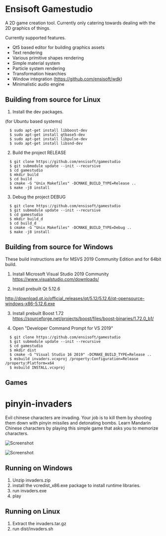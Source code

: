 Ensisoft Gamestudio
===================

A 2D game creation tool. Currently only catering towards dealing with the 2D graphics of things.

Currently supported features.
* Qt5 based editor for building graphics assets
* Text rendering
* Various primitive shapes rendering
* Simple material system
* Particle system rendering
* Transformation hiearchies
* Window integration (https://github.com/ensisoft/wdk)
* Minimalistic audio engine


Building from source for Linux
-------------------------------

1. Install the dev packages.

  (for Ubuntu based systems)
```
  $ sudo apt-get install libboost-dev
  $ sudo apt-get install qtbase5-dev
  $ sudo apt-get install libpulse-dev
  $ sudo apt-get install libsnd-dev

```

2. Build the project RELEASE

```
  $ git clone https://github.com/ensisoft/gamestudio
  $ git submodule update --init --recursive
  $ cd gamestudio
  $ mkdir build
  $ cd build
  $ cmake -G "Unix Makefiles" -DCMAKE_BUILD_TYPE=Release ..
  $ make -j8 install
```

3. Debug the project DEBUG
```
  $ git clone https://github.com/ensisoft/gamestudio
  $ git submodule update --init --recursive
  $ cd gamestudio
  $ mkdir build_d
  $ cd build_d
  $ cmake -G "Unix Makefiles" -DCMAKE_BUILD_TYPE=Debug ..
  $ make -j8 install
```

Building from source for Windows
---------------------------------

These build instructions are for MSVS 2019 Community Edition and for 64bit build.

1. Install Microsoft Visual Studio 2019 Community
https://www.visualstudio.com/downloads/

2. Install prebuilt Qt 5.12.6

http://download.qt.io/official_releases/qt/5.12/5.12.6/qt-opensource-windows-x86-5.12.6.exe

3. Install prebuilt Boost 1.72
https://sourceforge.net/projects/boost/files/boost-binaries/1.72.0_b1/

4. Open "Developer Command Prompt for VS 2019"
```
  $ git clone https://github.com/ensisoft/gamestudio
  $ git submodule update --init --recursive
  $ cd gamestudio
  $ mkdir dist
  $ cmake -G "Visual Studio 16 2019" -DCMAKE_BUILD_TYPE=Release ..
  $ msbuild invaders.vcxproj /property:Configuration=Release /property:Platform=x64
  $ msbuild INSTALL.vcxproj
```

Games
-----


pinyin-invaders
===============

Evil chinese characters are invading. Your job is to kill them by shooting
them down with pinyin missiles and detonating bombs. Learn Mandarin Chinese characters by playing this simple game that asks you to memorize characters.

![Screenshot](https://raw.githubusercontent.com/ensisoft/pinyin-invaders/master/screens/menu.png "Main menu")

![Screenshot](https://raw.githubusercontent.com/ensisoft/pinyin-invaders/master/screens/invaders.png "pinyin-invaders are attacking!")

Running on Windows
-----------------------

1. Unzip invaders.zip
1. install the vcredist_x86.exe package to install runtime libraries.
2. run invaders.exe
3. play


Running on Linux
-----------------------

1. Extract the invaders.tar.gz
2. run dist/invaders.sh












